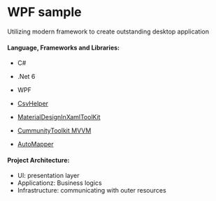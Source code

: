 # WPF sample
Utilizing modern framework to create outstanding desktop application



#### Language, Frameworks and Libraries:

- C#

- .Net 6

  

- WPF

  

- [CsvHelper](https://github.com/JoshClose/CsvHelper)

- [MaterialDesignInXamlToolKit](https://github.com/MaterialDesignInXAML/MaterialDesignInXamlToolkit)

- [CummunityToolkit MVVM](https://github.com/CommunityToolkit/MVVM-Samples)
- [AutoMapper](https://github.com/AutoMapper/AutoMapper)



#### Project Architecture:

- UI: presentation layer
- Applicationz: Business logics
- Infrastructure: communicating with outer resources

